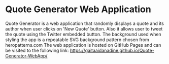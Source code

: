 # Quote Generator Web Application

Quote Generator is a web application that randomly displays a quote and its author when user clicks on 'New Quote' button. Also it allows user to tweet the quote using the Twitter embedded button.
The background used when styling the app is a repeatable SVG background pattern chosen from heropatterns.com
The web application is hosted on GitHub Pages and can be visited to the following link: https://gaitaaidanadine.github.io/Quote-Generator-WebApp/
